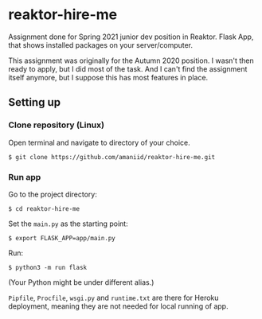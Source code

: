 # reaktor-hire-me
Assignment done for Spring 2021 junior dev position in Reaktor. Flask App, that shows installed packages on your server/computer.

This assignment was originally for the Autumn 2020 position. I wasn't then ready to apply, but I did most of the task. And I can't find the assignment itself anymore, but I suppose this has most features in place.

## Setting up
### Clone repository (Linux)
Open terminal and navigate to directory of your choice. 

```
$ git clone https://github.com/amaniid/reaktor-hire-me.git
```

### Run app
Go to the project directory:

```
$ cd reaktor-hire-me
```

Set the `main.py` as the starting point:
```
$ export FLASK_APP=app/main.py
```

 Run:
 ```
$ python3 -m run flask
```
 (Your Python might be under different alias.)
 
 `Pipfile`, `Procfile`, `wsgi.py` and `runtime.txt` are there for Heroku deployment, meaning they are not needed for local running of app.
